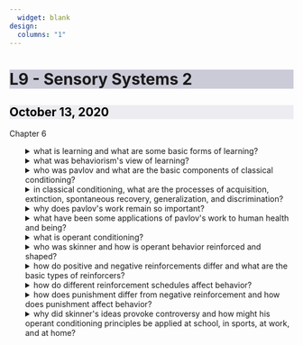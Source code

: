 ```yaml
---
  widget: blank
design:
  columns: "1"
---
```

  <h1 style="background-color: #9999b480; text-align: ;">L9 - Sensory Systems 2</h1>
  
  <h2 style="color: black; background-color: #dddde680;"><i class="far fa-calendar-alt"></i> October 13, 2020</h2>
  
  <h7><i class="fas fa-book"></i> Chapter 6</h7>
  
  
  
  
  <details ><summary>what is learning and what are some basic forms of learning?</summary><!ul id="a6a5afeb-0756-48f6-9623-d3104b1eb094" class="block-color-orange_background toggle"><details ><summary>what is learning?</summary><div id="545e91ea-f544-40fa-8fba-43757ebd123b" class="">the process of acquiring new and relatively enduring information or behavior</div></details></ul><!ul id="c3271ac0-23fd-4983-9767-bbe8904768cd" class="block-color-orange_background toggle"><details ><summary>what is associative learning?</summary><div id="5d876f01-4dd0-4b98-b401-5281c4b26f28" class="">learning that certain events occur together</div><!ul id="cdc64b68-a021-492c-a526-d18c4297c671" class="toggle"><details ><summary>two main forms</summary><!ul id="2f7c6493-1ca5-4b6d-b442-3d0563dd9636" class="toggle"><details ><summary>due to classical conditioning</summary><div id="e344d4de-940e-4c69-a962-b9704ac3e4bd" class="">we learn to associate two stimuli and thus to anticipate events</div><!ul id="86b3de29-8d1b-4be7-a650-dca93f0e15e5" class="toggle"><details ><summary>what is respondent behavior?</summary><div id="d7f8fa90-faa0-4301-bc47-97d117729579" class="">we associate stimuli that we do not control and we respond automatically</div></details></ul></details></ul><!ul id="f7dfd69d-d707-42cc-a36e-f7956901c902" class="toggle"><details ><summary>due to operant conditioning</summary><div id="69ebdb0d-993c-452a-9042-ab93059dfe04" class="">we learn to associate a response and its consequence; this produces operant behavior</div></details></ul></details></ul></details></ul><!ul id="5499501c-f860-4b5a-bf77-37a32cdae509" class="block-color-orange_background toggle"><details ><summary>what is cognitive learning?</summary><div id="5f1981c8-0cf3-43cd-af44-f0e8e11ba59d" class="">we acquire mental information that guide our behavior</div></details></ul><!ul id="dfcd62a1-e42b-4bbe-a2ed-deb469fabfa6" class="block-color-teal_background toggle"><details ><summary>why are habits, such as having something sweet with a cup of coffee, so hard to break?</summary><div id="efb821c1-0888-4d21-af35-4505d7ad2b4e" class="">habits form when we repeat behaviors in a given context and, as a result, learn associations; we may have eaten a sweet pastry with a cup of coffee often enough to associate the flavor of coffee with the treat</div></details></ul></details></ul><!ul id="86e72237-5875-44de-a05e-be83bf4adf39" class="toggle"><details ><summary>what was behaviorism&#x27;s view of learning?</summary><!ul id="b7e94720-9194-4a33-91cd-d33db4751a5e" class="block-color-teal_background toggle"><details ><summary>what is classical conditioning?</summary><div id="4a6b36d0-506c-45da-80f0-ed7034efdcdb" class="">a type of learning in which one learns to link two or more stimuli and anticipate events</div></details></ul><!ul id="3a249731-973e-4538-99b0-2ea272ff39f5" class="block-color-orange_background toggle"><details ><summary>what is behaviorism?</summary><div id="d03bc294-2c38-43c0-870f-5b6ebeeae5ce" class="">the view that psychology should: be an objective science that studies behavior without references to mental processes</div></details></ul></details></ul><!ul id="dba1f813-e59c-4463-80fe-b9c20a6b997a" class="toggle"><details ><summary>who was pavlov and what are the basic components of classical conditioning?</summary><!ul id="9733be39-a428-45ec-bc0f-311a497f8be5" class="block-color-teal_background toggle"><details ><summary>neutral stimulus</summary><div id="f2589fe4-8052-410e-8033-6243f7299795" class="">a stimulus that elicits no response before conditioning</div></details></ul><!ul id="40edc192-7436-4c9d-9e21-d80273a45e14" class="block-color-teal_background toggle"><details ><summary>unconditioned response</summary><div id="8c7e892a-b1e7-4839-87cf-22f56ed728e9" class="">an unlearned, naturally occurring response to an unconditioned stimulus</div></details></ul><!ul id="12f984be-7aad-48d8-9b33-0366a47cbcfd" class="block-color-teal_background toggle"><details ><summary>unconditioned stimulus</summary><div id="c7496d0d-9d30-4e9f-9a4e-296c46827cba" class="">a stimulus that unconditionally triggers an unconditioned response</div></details></ul><!ul id="8cf01791-75ff-4ce7-91c4-78f18d2e42ef" class="block-color-teal_background toggle"><details ><summary>conditioned response</summary><div id="d82bd185-e561-488b-be7c-b3d88e2f9f55" class="">a learned response to a previously neutral stimulus</div></details></ul><!ul id="523da1ef-1fc1-49a9-aaba-c103dccebd56" class="block-color-teal_background toggle"><details ><summary>conditioned stimulus</summary><div id="252d9c8b-80e3-4091-89f8-1a6bd7b93200" class="">an originally irrelevant stimulus that comes to trigger a conditioned repsonse</div></details></ul><!ul id="46c0037d-5f6d-4483-bfc9-5cee45c95fa7" class="block-color-teal_background toggle"><details ><summary>an experimenter sounds a tone just before delivering an air puff to your blinking eye. after several repetitions, you blink to the tone alone. what is the NS, US, UR, CS, and CR?</summary><div id="e09190a8-40bc-4ce0-a418-9faa07803143" class="">NS = tone US = air puff UR = blink CS = tone CR = blink</div></details></ul></details></ul><!ul id="f977b811-f380-4f91-9627-d6960c8f4f6c" class="toggle"><details ><summary>in classical conditioning, what are the processes of acquisition, extinction, spontaneous recovery, generalization, and discrimination?</summary><!ul id="6906d379-bf71-444e-8914-b3b81c799abc" class="block-color-orange_background toggle"><details ><summary>what is acquisition?</summary><div id="beb2fc88-d0a1-49a4-aef4-1a6a89dec98c" class="">the initial stage of classical conditioning when one links a neutral stimulus to an unconditioned stimulus so that the neutral stimulus beings triggering the conditioned response; in operant conditioning, the strengthening of a reinforced response</div></details></ul><!ul id="fc01d919-1e0b-4307-8bda-aa63b3abbbc1" class="block-color-orange_background toggle"><details ><summary>what is higher order conditioning?</summary><div id="607460c7-7267-414e-939d-85f2a027ca2b" class="">a procedure in which the conditioned stimulus in one conditioning experience is paired with a new neutral stimulus, creating a second, weaker conditioned stimulus</div></details></ul><!ul id="fbd1da31-8f0a-4d3e-8f24-2339bc6beb1b" class="block-color-teal_background toggle"><details ><summary>if the aroma of a baking cake sets your mouth to watering, what is the US, CS and CR?</summary><div id="efc5cb20-33d4-41d4-b411-08f2c8dd2d29" class="">US = cake CS = aroma CR = mouth watering</div></details></ul><!ul id="3beb309a-ca51-4da0-bafa-f3fcf6ada443" class="block-color-orange_background toggle"><details ><summary>what is extinction?</summary><div id="1128b74f-5192-4ad6-8e6f-b7b2f41cb2ad" class="">the diminishing of a conditioned response; occurs in classical conditioning when an unconditioned stimulus does not follow a conditioned stimulus; occurs in operant conditioning when a response is no longer reinforced</div></details></ul><!ul id="ead28df7-5ace-4663-be39-0fe52dab111d" class="block-color-orange_background toggle"><details ><summary>what is spontaneous recovery?</summary><div id="6074b1d9-eea5-43cc-9743-fcddf685f36c" class="">the reappearance, after a pause, of an extinguished conditioned response</div></details></ul><!ul id="5b7bba59-5344-4d2d-a040-8f9da01f08ce" class="block-color-teal_background toggle"><details ><summary>the first step of classical conditioning, when an NS becomes a CS, is called A. when a US no longer follows the CS, and the CR becomes weakened, this is called B</summary><div id="9e5a3806-397c-4ca8-b077-2aca7eeb977c" class="">acquisition; extinction</div></details></ul><!ul id="d3d97c7b-8389-4a45-bc42-169d8525daa2" class="block-color-orange_background toggle"><details ><summary>what is generalization?</summary><div id="ae7b47ae-6096-479a-a56d-1c38105468aa" class="">the tendency, once a response has been conditioned, for stimuli similar to the conditioned stimulus to elicit similar responses</div></details></ul><!ul id="45cfcdd7-534a-4772-8d24-4e12bd33153b" class="block-color-teal_background toggle"><details ><summary>&quot;I don&#x27;t care if she&#x27;s a tape dispenser, I love her&quot; what conditioning principle is influencing the snail&#x27;s affections?</summary><div id="5f67d03f-0bc2-41e0-b8c9-2290fcf209d5" class="">generalization</div></details></ul><!ul id="7b9871b4-e969-4369-94ec-b8271d10927c" class="block-color-orange_background toggle"><details ><summary>what is discrimination?</summary><div id="c76a384b-5003-40d6-9fc9-1e0a815cb07a" class="">the learned ability to distinguish between a conditioned stimulus and stimuli that do not signal an unconditioned stimulus</div></details></ul></details></ul><!ul id="e50e74e1-6ec7-48ac-aab2-951aff957bf7" class="toggle"><details ><summary>why does pavlov&#x27;s work remain so important?</summary><!ul id="44b87556-9e2e-45c6-9057-908f63a1cc9d" class="block-color-orange_background toggle"><details ><summary>in slasher movies, sexually arousing images of women are sometimes paired with violence against women. based on classical conditioning principles, what might be an effect of this pairing?</summary><div id="676a7354-f128-45d8-8b7a-5acb7590a111" class="">after viewing a nude woman, the unconditioned stimulus, people are sexually aroused, unconfronted response, then pairing that with violence, a new stimulus could turn violence into a conditioned stimulus that also becomes a sexually arousing conditioned response</div></details></ul></details></ul><!ul id="af601f74-c279-46cb-afa6-876f320daa6f" class="toggle"><details ><summary>what have been some applications of pavlov&#x27;s work to human health and being?</summary><!ul id="e3e7f9cc-6922-450c-9dcf-d111c528e09f" class="block-color-orange_background toggle"><details ><summary>in watson&#x27;s experiments, &quot;little albert&quot; learned to fear a white rat after repeatedly experiencing a loud noise as the rat was presented. What are the US, UR, NS, CS, and CR?</summary><div id="80304cd8-f722-4090-9fee-3488202edd09" class="">US = noise UR = fear of noise NS = rat CS = rat CR = fear of rat</div></details></ul></details></ul><!ul id="738e160e-42ac-42bf-a05c-709fd72d9ee1" class="block-color-orange_background toggle"><details ><summary>what is operant conditioning?</summary><div id="3530e5c4-9279-4249-b088-fd87768073c2" class="block-color-orange_background">a type of learning in which behavior is strengthened if followed by a reinforcer or diminished if followed by a punisher</div><!ul id="3c8a39b1-f280-404d-afc7-60bdb6639acb" class="block-color-teal_background toggle"><details ><summary>with A conditioning, we learn associations between events we do not control. with B conditioning, we learn associations between our behavior and resulting events</summary><div id="d94ccbb9-2889-4ea9-ba8d-22fcf50040d7" class="">classical; operant</div></details></ul></details></ul><!ul id="abffc2c1-6c3c-4fb2-a509-b9697a115735" class="toggle"><details ><summary>who was skinner and how is operant behavior reinforced and shaped?</summary><!ul id="71d97725-435a-482b-b756-3e54dd874638" class="block-color-orange_background toggle"><details ><summary>what is law of effect?</summary><div id="43f6a9a1-afd9-447c-80a6-24d22d0f765f" class="">rewarded behavior is likely to recur and punished behavior is less likely to recur</div></details></ul><!ul id="28d12e0b-4c0f-4d9c-82ad-cd2598a09d4c" class="block-color-red_background toggle"><details ><summary>what was the purpose of making an operant chamber?</summary><div id="a218ac6a-97af-475c-8d64-f0644c86f545" class="">an operant chamber containing a bar or key that an animal can manipulate to obtain a food or water incentive created the concept of reinforcement: any event that strengthens a preceding response</div></details></ul><!ul id="b19f0d3c-b7b9-4a4a-b677-fb0829c33c39" class="block-color-orange_background toggle"><details ><summary>what is shaping?</summary><div id="c4f711ec-518a-40ad-a0b4-492b8e952430" class="">an operant conditioning process in which reinforcers guide behavior toward closer and closer approximations of the desired behavior</div></details></ul></details></ul><!ul id="dcaff544-da2a-4559-b585-69f2e9d32ce8" class="toggle"><details ><summary>how do positive and negative reinforcements differ and what are the basic types of reinforcers?</summary><!ul id="c74050a1-fac6-41f1-a50f-04367732f3d5" class="block-color-orange_background toggle"><details ><summary>what is positive reinforcement?</summary><div id="b7d52e50-146e-484b-8c65-481ea5a34980" class="">strengthening and behavior by presenting a pleasurable stimulus after a response</div></details></ul><!ul id="45afa7e8-ff7f-421a-b463-d1162f810f98" class="block-color-red_background toggle"><details ><summary>what is a negative reinforcement?</summary><div id="3381a654-93d1-4ae2-bfd1-1390933b2cf2" class="">strengthening behavior by reducing something negative; this is not punishment</div></details></ul><!ul id="87bd7c1d-b393-4c7c-a821-a1b653e0966f" class="block-color-orange_background toggle"><details ><summary>what are primary reinforcers?</summary><div id="6b549a68-9715-4034-8308-db756120bab4" class="">an innately reinforcing stimulus such as one that satisfies a biological need</div></details></ul><!ul id="080bf6c0-b05a-4957-a0bc-02986b9598a9" class="block-color-orange_background toggle"><details ><summary>what is a conditioned reinforcer?</summary><div id="8bec1acc-f86f-4901-88d1-72561ab4fdac" class="">a stimulus that gains its reinforcing power through its association with a primary reinforcer</div></details></ul></details></ul><!ul id="f91de661-8cbd-462a-883d-ced7ca4b4151" class="toggle"><details ><summary>how do different reinforcement schedules affect behavior?</summary><!ul id="698f9870-fe27-49ec-8309-42b2f8d39129" class="block-color-orange_background toggle"><details ><summary>what is a reinforcement schedule?</summary><div id="b43a1a94-999a-42f9-af24-8e50468e4ae4" class="">a pattern that defines how often a desired response will be reinforced</div></details></ul><!ul id="5818f695-5495-4e66-816e-314d1c2d9f99" class="block-color-orange_background toggle"><details ><summary>what are continuous reinforcement schedules?</summary><div id="8dfff58d-d7e9-4765-acb7-04f36650448b" class="">reinforcing the desired response every time it occurs</div></details></ul><!ul id="6f895582-1cda-4d61-98d2-1f6a798e7c90" class="block-color-orange_background toggle"><details ><summary>what are partial reinforcement schedules?</summary><div id="60dbe716-8f1c-44f4-a3f1-1a8068575381" class="">reinforcing a response only part of the time; results in slower acquisition of a response but much greater resistance to extinction</div></details></ul><!ul id="04a45c77-3a96-471a-878b-5179b73f1cde" class="block-color-orange_background toggle"><details ><summary>what are fixed-ratio schedules?</summary><div id="bd9f9b78-7c70-40ee-8373-1c785dfdde25" class="">reinforce behavior after a set number of responses</div></details></ul><!ul id="79d6be93-d4e5-4b65-8468-2793f09b1334" class="block-color-orange_background toggle"><details ><summary>what are fixed-interval schedules?</summary><div id="b2db1346-6aa6-42df-979e-a369703fc90e" class="">reinforce the first response after a fixed period of time</div></details></ul><!ul id="69438756-f7c1-41b6-9ba8-63b76ea42f8e" class="block-color-orange_background toggle"><details ><summary>what are variable-interval schedules?</summary><div id="7a57563d-91da-423a-84c9-ed7f04766220" class="">reinforce the first response after varying time intervals</div></details></ul><!ul id="e345ba0b-16ed-41a8-94d0-ce7169b6bd2e" class="block-color-orange_background toggle"><details ><summary>what are variable-ratio schedules?</summary><div id="d0b3a13b-8ac5-41e6-ae51-d5c10c2c8871" class="">reinforce behavior after an unpredictable number of times</div></details></ul><!ul id="6b51cb99-83ed-437f-88b5-a64bad1edc21" class="block-color-red_background toggle"><details ><summary>telemarketers are reinforced by which schedule? people checking the oven to see if the cookies are done are on which schedule? aire frequent flyer programs that offer a free flight after every 25000 miles of travel are using which schedule? </summary><div id="030e65fa-589b-41b3-ad09-d25b7e0a9703" class="">variable-ratio; fixed-interval; fixed-ratio</div></details></ul></details></ul><!ul id="c195a1b8-7c29-40b9-8152-831ea4032114" class="toggle"><details ><summary>how does punishment differ from negative reinforcement and how does punishment affect behavior?</summary><!ul id="d8f315de-367d-4393-9cb0-bdea71a90a5d" class="block-color-orange_background toggle"><details ><summary>what is punishment?</summary><div id="f26e2f63-5134-48db-b052-cd399c1615f8" class="">an event that tends to decrease the behavior that it follows</div><!ul id="60c76801-3be8-4d81-ab86-f8f1e5eb2073" class="toggle"><details ><summary>positive punishment</summary><div id="fee060f1-c7c5-4f38-9aaf-ee6b5775ae4e" class="">administer something that&#x27;s undesired</div></details></ul><!ul id="49281a48-ba43-47fb-a27c-901148c6917a" class="toggle"><details ><summary>negative punishment</summary><div id="a575e6f0-6f5c-4785-88be-4061658a3c28" class="">end something that&#x27;s desired</div></details></ul></details></ul><!ul id="50813add-d404-411d-af70-b948d13e4ec4" class="block-color-orange_background toggle"><details ><summary>what are the 4 major drawbacks of punishment?</summary><ol type="1" id="343833a6-422f-4d09-96a3-5214605b296d" class="numbered-list" start="1">punished behavior is suppressed, not forgotten; this temporary state may reinforce parents punishing behavior</ol><ol type="1" id="211d8b43-1fdd-414f-a607-df9ec0ff782f" class="numbered-list" start="2">punishment teaches discrimination among situations</ol><ol type="1" id="822a9a91-aae4-4d2b-80c7-59c1eb9986e1" class="numbered-list" start="3">punishment can teach fear</ol><ol type="1" id="e5989003-d3bb-45ab-9d24-ebc6a776dd59" class="numbered-list" start="4">physical punishment may increase aggression by modeling aggression as a way to cope with problems</ol></details></ul></details></ul><!ul id="13db0b75-2196-4cac-b04f-3265f25ee364" class="toggle"><details ><summary>why did skinner&#x27;s ideas provoke controversy and how might his operant conditioning principles be applied at school, in sports, at work, and at home?</summary><div id="0b046fff-6d49-42b6-92b4-dca081c9c45b" class="block-color-orange_background">state a realistic goal in measurable terms, decide how, when, and whether you will work towards your goal, monitor how often you engage in your desired behavior, reinforce the desired behavior, reduce the rewards gradually</div></details>
  
  
  
  <style>
  details>*{
    margin-left: 2em;
  }
details div{
  margin-left: 4em;
}
</style>